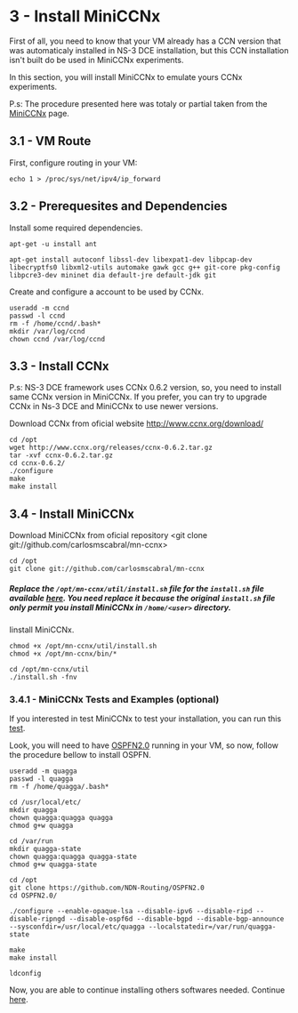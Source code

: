 # 3 - Install MiniCCNx

First of all, you need to know that your VM already has a CCN version that was automaticaly installed in NS-3 DCE installation, but this CCN installation isn't built do be used in MiniCCNx experiments.

In this section, you will install MiniCCNx to emulate yours CCNx experiments.

P.s: The procedure presented here was totaly or partial taken from the [MiniCCNx](https://github.com/chesteve/mn-ccnx/wiki) page.

## 3.1 - VM Route

First, configure routing in your VM:

`echo 1 > /proc/sys/net/ipv4/ip_forward`

## 3.2 - Prerequesites and Dependencies

Install some required dependencies.

```
apt-get -u install ant

apt-get install autoconf libssl-dev libexpat1-dev libpcap-dev libecryptfs0 libxml2-utils automake gawk gcc g++ git-core pkg-config libpcre3-dev mininet dia default-jre default-jdk git
```
Create and configure a account to be used by CCNx.

```
useradd -m ccnd
passwd -l ccnd             
rm -f /home/ccnd/.bash*
mkdir /var/log/ccnd
chown ccnd /var/log/ccnd
```

## 3.3 - Install CCNx

P.s: NS-3 DCE framework uses CCNx 0.6.2 version, so, you need to install same CCNx version in MiniCCNx. If you prefer, you can try to upgrade CCNx in Ns-3 DCE and MiniCCNx to use newer versions.

Download CCNx from oficial website <http://www.ccnx.org/download/>

```
cd /opt
wget http://www.ccnx.org/releases/ccnx-0.6.2.tar.gz
tar -xvf ccnx-0.6.2.tar.gz
cd ccnx-0.6.2/
./configure
make
make install     
```

## 3.4 - Install MiniCCNx

Download MiniCCNx from oficial repository <git clone git://github.com/carlosmscabral/mn-ccnx>

```
cd /opt
git clone git://github.com/carlosmscabral/mn-ccnx
```

##### Replace the `/opt/mn-ccnx/util/install.sh` file for the `install.sh` file available [here](https://github.com/emersonbarea/testes/edit/master/install.sh). You need replace it because the original `install.sh` file only permit you install MiniCCNx in `/home/<user>` directory.

Iinstall MiniCCNx.

```
chmod +x /opt/mn-ccnx/util/install.sh
chmod +x /opt/mn-ccnx/bin/*

cd /opt/mn-ccnx/util
./install.sh -fnv
```

### 3.4.1 - MiniCCNx Tests and Examples (optional)

If you interested in test MiniCCNx to test your installation, you can run this [test](https://github.com/chesteve/mn-ccnx/wiki/Routing).

Look, you will need to have [OSPFN2.0](https://github.com/NDN-Routing/OSPFN2.0) running in your VM, so now, follow the procedure bellow to install OSPFN.

```
useradd -m quagga
passwd -l quagga             
rm -f /home/quagga/.bash*

cd /usr/local/etc/
mkdir quagga
chown quagga:quagga quagga
chmod g+w quagga

cd /var/run
mkdir quagga-state
chown quagga:quagga quagga-state
chmod g+w quagga-state

cd /opt
git clone https://github.com/NDN-Routing/OSPFN2.0
cd OSPFN2.0/

./configure --enable-opaque-lsa --disable-ipv6 --disable-ripd --disable-ripngd --disable-ospf6d --disable-bgpd --disable-bgp-announce --sysconfdir=/usr/local/etc/quagga --localstatedir=/var/run/quagga-state

make
make install

ldconfig
```

Now, you are able to continue installing others softwares needed. Continue [here](https://github.com/emersonbarea/testes/edit/master/4_install_FNSS.md).
